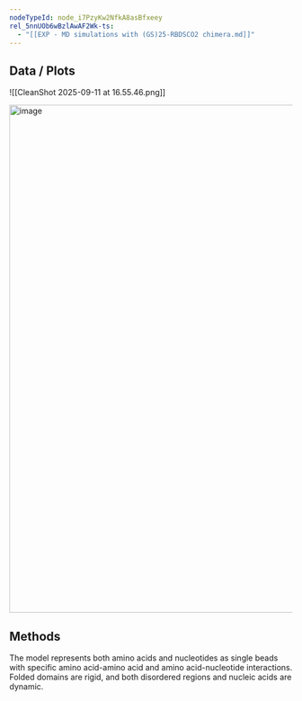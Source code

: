 ```yaml
---
nodeTypeId: node_i7PzyKw2NfkA8asBfxeey
rel_5nnUOb6wBzlAwAF2Wk-ts:
  - "[[EXP - MD simulations with (GS)25-RBDSCO2 chimera.md]]"
---
```

## Data / Plots
![[CleanShot 2025-09-11 at 16.55.46.png]]

<img width="1192" height="904" alt="image" src="https://github.com/user-attachments/assets/10e5c777-6a3c-401f-aa8d-c302c1180954" />


## Methods

The model represents both amino acids and nucleotides as single beads with specific amino acid-amino acid and amino acid-nucleotide interactions. Folded domains are rigid, and both disordered regions and nucleic acids are dynamic.
